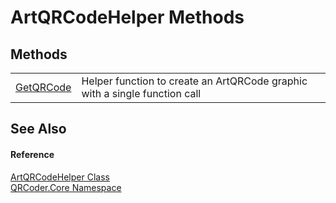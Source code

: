 # ArtQRCodeHelper Methods




## Methods
<table>
<tr>
<td><a href="M_QRCoder_Core_ArtQRCodeHelper_GetQRCode.md">GetQRCode</a></td>
<td>Helper function to create an ArtQRCode graphic with a single function call</td></tr>
</table>

## See Also


#### Reference
<a href="T_QRCoder_Core_ArtQRCodeHelper.md">ArtQRCodeHelper Class</a>  
<a href="N_QRCoder_Core.md">QRCoder.Core Namespace</a>  
